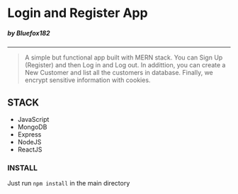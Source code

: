 # Login and Register App
##### by Bluefox182
---
> A simple but functional app built with MERN stack. You can Sign Up (Register) and then Log in and Log out. In addittion, you can create a New Customer and list all the customers in database. Finally, we encrypt sensitive information with cookies.

## STACK

- JavaScript
- MongoDB
- Express
- NodeJS
- ReactJS

### INSTALL
Just run `npm install` in the main directory

